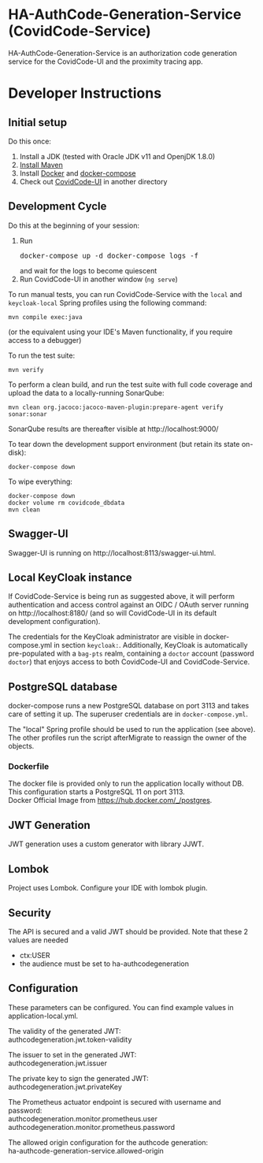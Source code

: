 # HA-AuthCode-Generation-Service (CovidCode-Service)
HA-AuthCode-Generation-Service is an authorization code generation service for the CovidCode-UI and the proximity tracing app.

# Developer Instructions

## Initial setup

Do this once:

1. Install a JDK (tested with Oracle JDK v11 and OpenjDK 1.8.0)
1. [Install Maven](https://maven.apache.org/install.html)
1. Install [Docker](https://docs.docker.com/get-docker/) and [docker-compose](https://docs.docker.com/compose/install/)
1. Check out [CovidCode-UI](https://github.com/admin-ch/CovidCode-UI) in another directory

## Development Cycle

Do this at the beginning of your session:
1. Run <pre>docker-compose up -d
docker-compose logs -f</pre> and wait for the logs to become quiescent
1. Run CovidCode-UI in another window (`ng serve`)

To run manual tests, you can run CovidCode-Service with the `local`
and `keycloak-local` Spring profiles using the following command:
```
mvn compile exec:java
```
(or the equivalent using your IDE's Maven functionality, if you
require access to a debugger)

To run the test suite:
```
mvn verify
```

To perform a clean build, and run the test suite with full code coverage
and upload the data to a locally-running SonarQube:
```
mvn clean org.jacoco:jacoco-maven-plugin:prepare-agent verify sonar:sonar
```
SonarQube results are thereafter visible at http://localhost:9000/

To tear down the development support environment (but retain its state on-disk):
```
docker-compose down
```

To wipe everything:
```
docker-compose down
docker volume rm covidcode_dbdata
mvn clean
```

## Swagger-UI
Swagger-UI is running on http://localhost:8113/swagger-ui.html.

## Local KeyCloak instance

If CovidCode-Service is being run as suggested above, it will perform
authentication and access control against an OIDC / OAuth server
running on http://localhost:8180/ (and so will CovidCode-UI in its
default development configuration).

The credentials for the KeyCloak administrator are visible in
docker-compose.yml in section `keycloak:`. Additionally, KeyCloak is
automatically pre-populated with a `bag-pts` realm, containing a
`doctor` account (password `doctor`) that enjoys access to both
CovidCode-UI and CovidCode-Service.

## PostgreSQL database

docker-compose runs a new PostgreSQL database on port 3113 and takes
care of setting it up. The superuser credentials are in
`docker-compose.yml`.

The "local" Spring profile should be used to run the application (see above).
The other profiles run the script afterMigrate to reassign the owner of the objects.

### Dockerfile
The docker file is provided only to run the application locally without DB. This configuration starts a PostgreSQL 11 on port 3113.  
Docker Official Image from https://hub.docker.com/_/postgres.

## JWT Generation
JWT generation uses a custom generator with library JJWT.

## Lombok
Project uses Lombok. Configure your IDE with lombok plugin.

## Security
The API is secured and a valid JWT should be provided. Note that these 2 values are needed  
- ctx:USER
- the audience must be set to ha-authcodegeneration
 
## Configuration
These parameters can be configured. You can find example values in application-local.yml.

The validity of the generated JWT:  
authcodegeneration.jwt.token-validity

The issuer to set in the generated JWT:  
authcodegeneration.jwt.issuer

The private key to sign the generated JWT:  
authcodegeneration.jwt.privateKey

The Prometheus actuator endpoint is secured with username and password:  
authcodegeneration.monitor.prometheus.user  
authcodegeneration.monitor.prometheus.password

The allowed origin configuration for the authcode generation:  
ha-authcode-generation-service.allowed-origin
